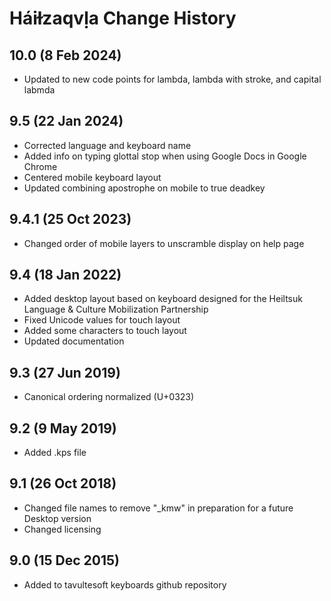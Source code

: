 Háiɫzaqvḷa Change History
============================
10.0 (8 Feb 2024)
----------------
* Updated to new code points for lambda, lambda with stroke, and capital labmda

9.5 (22 Jan 2024)
----------------
* Corrected language and keyboard name
* Added info on typing glottal stop when using Google Docs in Google Chrome
* Centered mobile keyboard layout
* Updated combining apostrophe on mobile to true deadkey

9.4.1 (25 Oct 2023)
----------------
* Changed order of mobile layers to unscramble display on help page

9.4 (18 Jan 2022)
----------------
* Added desktop layout based on keyboard designed for the Heiltsuk Language & Culture Mobilization Partnership
* Fixed Unicode values for touch layout
* Added some characters to touch layout
* Updated documentation

9.3 (27 Jun 2019)
----------------
* Canonical ordering normalized (U+0323)

9.2 (9 May 2019)
----------------
* Added .kps file

9.1 (26 Oct 2018)
-----------------
* Changed file names to remove "_kmw" in preparation for a future Desktop version
* Changed licensing

9.0 (15 Dec 2015)
-----------------

* Added to tavultesoft keyboards github repository
